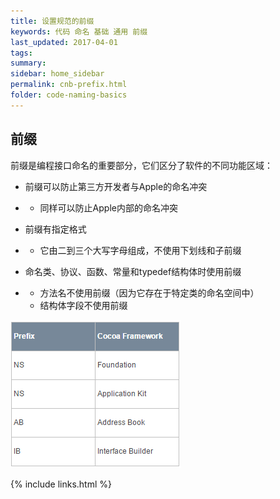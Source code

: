 ```yaml
---
title: 设置规范的前缀
keywords: 代码 命名 基础 通用 前缀
last_updated: 2017-04-01
tags:
summary:
sidebar: home_sidebar
permalink: cnb-prefix.html
folder: code-naming-basics
---
```


## 前缀

前缀是编程接口命名的重要部分，它们区分了软件的不同功能区域：

* 前缀可以防止第三方开发者与Apple的命名冲突

* * 同样可以防止Apple内部的命名冲突
* 前缀有指定格式

* * 它由二到三个大写字母组成，不使用下划线和子前缀
* 命名类、协议、函数、常量和typedef结构体时使用前缀

* * 方法名不使用前缀（因为它存在于特定类的命名空间中）
  * 结构体字段不使用前缀

![1441510038800340](assets/1441510038800340.png)


{% include links.html %}
